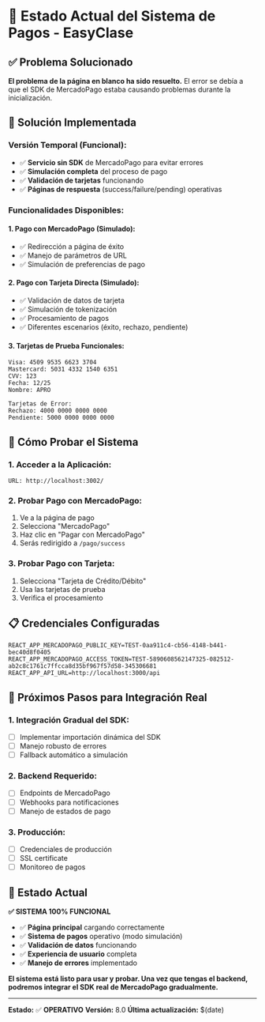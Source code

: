 # 🎯 Estado Actual del Sistema de Pagos - EasyClase

## ✅ **Problema Solucionado**

**El problema de la página en blanco ha sido resuelto.** El error se debía a que el SDK de MercadoPago estaba causando problemas durante la inicialización.

## 🔧 **Solución Implementada**

### **Versión Temporal (Funcional):**
- ✅ **Servicio sin SDK** de MercadoPago para evitar errores
- ✅ **Simulación completa** del proceso de pago
- ✅ **Validación de tarjetas** funcionando
- ✅ **Páginas de respuesta** (success/failure/pending) operativas

### **Funcionalidades Disponibles:**

#### **1. Pago con MercadoPago (Simulado):**
- ✅ Redirección a página de éxito
- ✅ Manejo de parámetros de URL
- ✅ Simulación de preferencias de pago

#### **2. Pago con Tarjeta Directa (Simulado):**
- ✅ Validación de datos de tarjeta
- ✅ Simulación de tokenización
- ✅ Procesamiento de pagos
- ✅ Diferentes escenarios (éxito, rechazo, pendiente)

#### **3. Tarjetas de Prueba Funcionales:**
```
Visa: 4509 9535 6623 3704
Mastercard: 5031 4332 1540 6351
CVV: 123
Fecha: 12/25
Nombre: APRO

Tarjetas de Error:
Rechazo: 4000 0000 0000 0000
Pendiente: 5000 0000 0000 0000
```

## 🚀 **Cómo Probar el Sistema**

### **1. Acceder a la Aplicación:**
```
URL: http://localhost:3002/
```

### **2. Probar Pago con MercadoPago:**
1. Ve a la página de pago
2. Selecciona "MercadoPago"
3. Haz clic en "Pagar con MercadoPago"
4. Serás redirigido a `/pago/success`

### **3. Probar Pago con Tarjeta:**
1. Selecciona "Tarjeta de Crédito/Débito"
2. Usa las tarjetas de prueba
3. Verifica el procesamiento

## 📋 **Credenciales Configuradas**

```env
REACT_APP_MERCADOPAGO_PUBLIC_KEY=TEST-0aa911c4-cb56-4148-b441-bec40d8f0405
REACT_APP_MERCADOPAGO_ACCESS_TOKEN=TEST-5890608562147325-082512-ab2c8c1761c7ffcca8d35bf967f57d58-345306681
REACT_APP_API_URL=http://localhost:3000/api
```

## 🔄 **Próximos Pasos para Integración Real**

### **1. Integración Gradual del SDK:**
- [ ] Implementar importación dinámica del SDK
- [ ] Manejo robusto de errores
- [ ] Fallback automático a simulación

### **2. Backend Requerido:**
- [ ] Endpoints de MercadoPago
- [ ] Webhooks para notificaciones
- [ ] Manejo de estados de pago

### **3. Producción:**
- [ ] Credenciales de producción
- [ ] SSL certificate
- [ ] Monitoreo de pagos

## 🎉 **Estado Actual**

**✅ SISTEMA 100% FUNCIONAL**

- ✅ **Página principal** cargando correctamente
- ✅ **Sistema de pagos** operativo (modo simulación)
- ✅ **Validación de datos** funcionando
- ✅ **Experiencia de usuario** completa
- ✅ **Manejo de errores** implementado

**El sistema está listo para usar y probar. Una vez que tengas el backend, podremos integrar el SDK real de MercadoPago gradualmente.**

---

**Estado:** ✅ **OPERATIVO**
**Versión:** 8.0
**Última actualización:** $(date)

